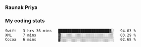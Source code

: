 ### Raunak Priya

### My coding stats

<!--START_SECTION:waka-->
```text
Swift   3 hrs 36 mins   ███████████████████████▓░   94.03 % 
XML     7 mins          ▓░░░░░░░░░░░░░░░░░░░░░░░░   03.29 % 
Cocoa   6 mins          ▓░░░░░░░░░░░░░░░░░░░░░░░░   02.68 % 
```
<!--END_SECTION:waka-->

